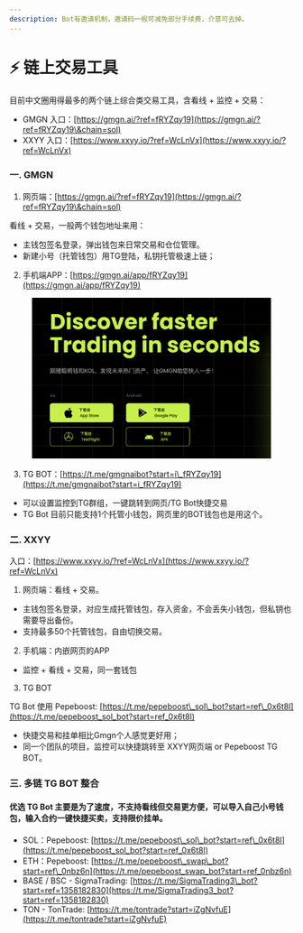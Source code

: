 ```yaml
---
description: Bot有邀请机制，邀请码一般可减免部分手续费，介意可去掉。
---
```


# ⚡ 链上交易工具

目前中文圈用得最多的两个链上综合类交易工具，含看线 + 监控 + 交易：

* GMGN 入口：[https://gmgn.ai/?ref=fRYZqy19](https://gmgn.ai/?ref=fRYZqy19\&chain=sol)
* XXYY 入口：[https://www.xxyy.io/?ref=WcLnVx](https://www.xxyy.io/?ref=WcLnVx)

### 一. GMGN

1. 网页端：[https://gmgn.ai/?ref=fRYZqy19](https://gmgn.ai/?ref=fRYZqy19\&chain=sol)

看线 + 交易，一般两个钱包地址来用：

* 主钱包签名登录，弹出钱包来日常交易和仓位管理。
* 新建小号（托管钱包）用TG登陆，私钥托管极速上链；

2. 手机端APP：[https://gmgn.ai/app/fRYZqy19](https://gmgn.ai/app/fRYZqy19)

<figure><img src=".gitbook/assets/截屏2025-01-06 15.53.03.png" alt=""><figcaption></figcaption></figure>

3. TG BOT：[https://t.me/gmgnaibot?start=i\_fRYZqy19](https://t.me/gmgnaibot?start=i_fRYZqy19)

* 可以设置监控到TG群组，一键跳转到网页/TG Bot快捷交易
* TG Bot 目前只能支持1个托管小钱包，网页里的BOT钱包也是用这个。

### 二. XXYY

入口：[https://www.xxyy.io/?ref=WcLnVx](https://www.xxyy.io/?ref=WcLnVx)

1. 网页端：看线 + 交易。

* 主钱包签名登录，对应生成托管钱包，存入资金，不会丢失小钱包，但私钥也需要导出备份。
* 支持最多50个托管钱包，自由切换交易。

2. 手机端：内嵌网页的APP

* 监控 + 看线 + 交易，同一套钱包

3. TG BOT

TG Bot 使用 Pepeboost:  [https://t.me/pepeboost\_sol\_bot?start=ref\_0x6t8l](https://t.me/pepeboost_sol_bot?start=ref_0x6t8l)

* 快捷交易和挂单相比Gmgn个人感觉更好用；
* 同一个团队的项目，监控可以快捷跳转至 XXYY网页端 or Pepeboost TG BOT。





### 三. 多链 TG BOT 整合

#### 优选 TG Bot 主要是为了速度，不支持看线但交易更方便，可以导入自己小号钱包，输入合约一键快捷买卖，支持限价挂单。

* SOL：Pepeboost: [https://t.me/pepeboost\_sol\_bot?start=ref\_0x6t8l](https://t.me/pepeboost_sol_bot?start=ref_0x6t8l)
* ETH：Pepeboost: [https://t.me/pepeboost\_swap\_bot?start=ref\_0nbz6n](https://t.me/pepeboost_swap_bot?start=ref_0nbz6n)
* BASE / BSC - SigmaTrading: [https://t.me/SigmaTrading3\_bot?start=ref=1358182830](https://t.me/SigmaTrading3_bot?start=ref=1358182830)
* TON - TonTrade: [https://t.me/tontrade?start=iZgNvfuE](https://t.me/tontrade?start=iZgNvfuE)
